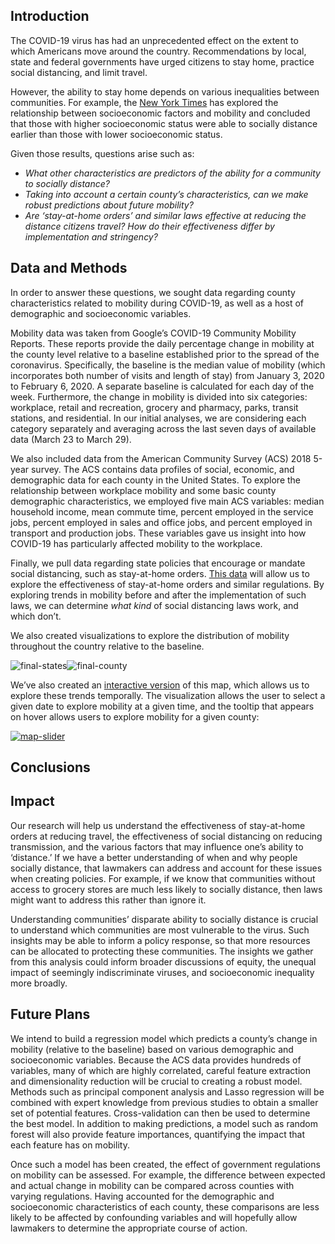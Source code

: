 ## Introduction

The COVID-19 virus has had an unprecedented effect on the extent to which Americans move around the country. Recommendations by local, state and federal governments have urged citizens to stay home, practice social distancing, and limit travel.

However, the ability to stay home depends on various inequalities between communities. For example, the [New York Times](https://www.nytimes.com/2020/04/05/opinion/coronavirus-social-distancing.html) has explored the relationship between socioeconomic factors and mobility and concluded that those with higher socioeconomic status were able to socially distance earlier than those with lower socioeconomic status.

Given those results, questions arise such as:

- *What other characteristics are predictors of the ability for a community to socially distance?* 
- *Taking into account a certain county’s characteristics, can we make robust predictions about future mobility?*
- *Are ‘stay-at-home orders’ and similar laws effective at reducing the distance citizens travel? How do their effectiveness differ by implementation and stringency?*

## Data and Methods

In order to answer these questions, we sought data regarding county characteristics related to mobility during COVID-19, as well as a host of demographic and socioeconomic variables.

  Mobility data was taken from Google’s COVID-19 Community Mobility Reports. These reports provide the daily percentage change in mobility at the county level relative to a baseline established prior to the spread of the coronavirus. Specifically, the baseline is the median value of mobility (which incorporates both number of visits and length of stay) from January 3, 2020 to February 6, 2020. A separate baseline is calculated for each day of the week. Furthermore, the change in mobility is divided into six categories: workplace, retail and recreation, grocery and pharmacy, parks, transit stations, and residential. In our initial analyses, we are considering each category separately and averaging across the last seven days of available data (March 23 to March 29).

We also included data from the American Community Survey (ACS) 2018 5-year survey. The ACS contains data profiles of social, economic, and demographic data for each county in the United States. To explore the relationship between workplace mobility and some basic county demographic characteristics, we employed five main ACS variables: median household income, mean commute time, percent employed in the service jobs, percent employed in sales and office jobs, and percent employed in transport and production jobs. These variables gave us insight into how COVID-19 has particularly affected mobility to the workplace.

Finally, we pull data regarding state policies that encourage or mandate social distancing, such as stay-at-home orders. [This data](https://docs.google.com/spreadsheets/d/1zu9qEWI8PsOI_i8nI_S29HDGHlIp2lfVMsGxpQ5tvAQ/edit) will allow us to explore the effectiveness of stay-at-home orders and similar regulations. By exploring trends in mobility before and after the implementation of such laws, we can determine *what kind* of social distancing laws work, and which don’t.

We also created visualizations to explore the distribution of mobility throughout the country relative to the baseline.

![final-states](./README-files/final-states.jpg)![final-county](./README-files/final-county.jpg)

We’ve also created an [interactive version](https://connorrothschild.github.io/covid-mobility/viz/) of this map, which allows us to explore these trends temporally. The visualization allows the user to select a given date to explore mobility at a given time, and the tooltip that appears on hover allows users to explore mobility for a given county:

[![map-slider](/Users/connorrothschild/Desktop/Projects/Other/covid-mobility/README-files/map-slider.gif)](https://connorrothschild.github.io/covid-mobility/viz/)



## Conclusions





## Impact

Our research will help us understand the effectiveness of stay-at-home orders at reducing travel, the effectiveness of social distancing on reducing transmission, and the various factors that may influence one’s ability to ‘distance.’ If we have a better understanding of when and why people socially distance, that lawmakers can address and account for these issues when creating policies. For example, if we know that communities without access to grocery stores are much less likely to socially distance, then laws might want to address this rather than ignore it.

Understanding communities’ disparate ability to socially distance is crucial to understand which communities are most vulnerable to the virus. Such insights may be able to inform a policy response, so that more resources can be allocated to protecting these communities. The insights we gather from this analysis could inform broader discussions of equity, the unequal impact of seemingly indiscriminate viruses, and socioeconomic inequality more broadly. 

## Future Plans

We intend to build a regression model which predicts a county’s change in mobility (relative to the baseline) based on various demographic and socioeconomic variables. Because the ACS data provides hundreds of variables, many of which are highly correlated, careful feature extraction and dimensionality reduction will be crucial to creating a robust model. Methods such as principal component analysis and Lasso regression will be combined with expert knowledge from previous studies to obtain a smaller set of potential features. Cross-validation can then be used to determine the best model. In addition to making predictions, a model such as random forest will also provide feature importances, quantifying the impact that each feature has on mobility. 

Once such a model has been created, the effect of government regulations on mobility can be assessed. For example, the difference between expected and actual change in mobility can be compared across counties with varying regulations. Having accounted for the demographic and socioeconomic characteristics of each county, these comparisons are less likely to be affected by confounding variables and will hopefully allow lawmakers to determine the appropriate course of action. 